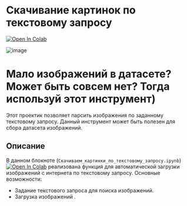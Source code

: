 # Скачивание картинок по текстовому запросу
[![Open In Colab](https://colab.research.google.com/assets/colab-badge.svg)](https://colab.research.google.com/drive/1StZqTL0CBIHZLlRNvSV66hr11Z2QvyDD?usp=sharing)

![image](https://github.com/i-saw/Downloading-the-pictures-to-the-text-query/blob/main/img.png)

# Мало изображений в датасете? Может быть совсем нет? Тогда используй этот инструмент)

Этот проектик позволяет парсить изображения по заданному текстовому запросу. Данный инструмент может быть полезен для сбора датасета изображений.


## Описание

В данном блокноте (`Скачиваем_картинки_по_текстовому_запросу.ipynb`) [![Open In Colab](https://colab.research.google.com/assets/colab-badge.svg)](https://colab.research.google.com/drive/1StZqTL0CBIHZLlRNvSV66hr11Z2QvyDD?usp=sharing) реализована функция для автоматической загрузки изображений с интернета по текстовому запросу. Основные возможности:

- Задание текстового запроса для поиска изображений.
- Загрузка изображений .

